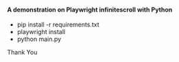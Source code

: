 #### A demonstration on Playwright infinitescroll with Python
* pip install -r requirements.txt
* playwright install
* python main.py

Thank You
